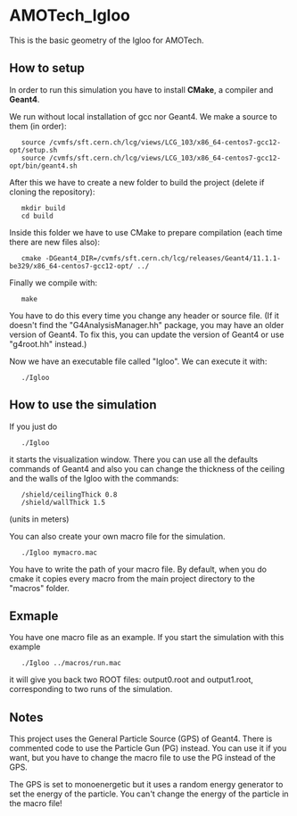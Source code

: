 # AMOTech_Igloo
This is the basic geometry of the Igloo for AMOTech.

## How to setup

In order to run this simulation you have to install **CMake**, a compiler and **Geant4**.

We run without local installation of gcc nor Geant4. We make a source to them (in order):
```console
   source /cvmfs/sft.cern.ch/lcg/views/LCG_103/x86_64-centos7-gcc12-opt/setup.sh
   source /cvmfs/sft.cern.ch/lcg/views/LCG_103/x86_64-centos7-gcc12-opt/bin/geant4.sh
```

After this we have to create a new folder to build the project (delete if cloning the repository):
```console
   mkdir build
   cd build 
```
Inside this folder we have to use CMake to prepare compilation (each time there are new files also):
```console
   cmake -DGeant4_DIR=/cvmfs/sft.cern.ch/lcg/releases/Geant4/11.1.1-be329/x86_64-centos7-gcc12-opt/ ../
```
Finally we compile with:
```console
   make
```
You have to do this every time you change any header or source file.
(If it doesn't find the "G4AnalysisManager.hh" package, you may have an older version of Geant4. To fix this, you can update the version of Geant4 or use "g4root.hh" instead.)

Now we have an executable file called "Igloo". We can execute it with:
```console
   ./Igloo
```

## How to use the simulation

If you just do 
```console
   ./Igloo
```
it starts the visualization window. There you can use all the defaults commands of Geant4 and also you can change the thickness of the ceiling and the walls of the Igloo with the commands:
```console
   /shield/ceilingThick 0.8
   /shield/wallThick 1.5
```
(units in meters)

You can also create your own macro file for the simulation.
```console
   ./Igloo mymacro.mac
```

You have to write the path of your macro file. By default, when you do cmake it copies every macro from the main project directory to the "macros" folder.

## Exmaple

You have one macro file as an example. If you start the simulation with this example
```console
   ./Igloo ../macros/run.mac
```
it will give you back two ROOT files: output0.root and output1.root, corresponding to two runs of the simulation.

## Notes

This project uses the General Particle Source (GPS) of Geant4. There is commented code to use the Particle Gun (PG) instead. You can use it if you want, but you have to change the macro file to use the PG instead of the GPS.

The GPS is set to monoenergetic but it uses a random energy generator to set the energy of the particle. You can't change the energy of the particle in the macro file!
